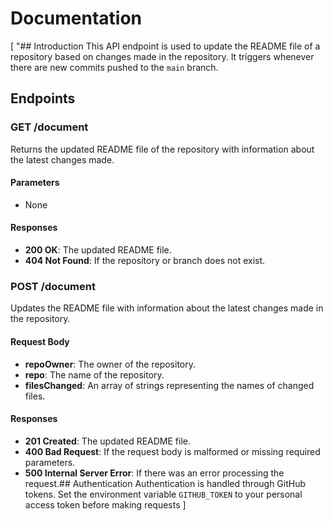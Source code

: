 # Documentation
[
"## Introduction
This API endpoint is used to update the README file of a repository based on changes made in the repository. It triggers whenever there are new commits pushed to the `main` branch.

## Endpoints
### GET /document
Returns the updated README file of the repository with information about the latest changes made.

#### Parameters
* None

#### Responses
* **200 OK**: The updated README file.
* **404 Not Found**: If the repository or branch does not exist.

### POST /document
Updates the README file with information about the latest changes made in the repository.

#### Request Body
* **repoOwner**: The owner of the repository.
* **repo**: The name of the repository.
* **filesChanged**: An array of strings representing the names of changed files.

#### Responses
* **201 Created**: The updated README file.
* **400 Bad Request**: If the request body is malformed or missing required parameters.
* **500 Internal Server Error**: If there was an error processing the request.## Authentication
Authentication is handled through GitHub tokens. Set the environment variable `GITHUB_TOKEN` to your personal access token before making requests
]
